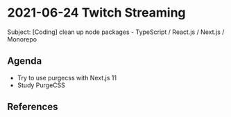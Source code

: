 # 2021-06-24 Twitch Streaming

Subject: [Coding] clean up node packages - TypeScript / React.js / Next.js / Monorepo


## Agenda

- Try to use purgecss with Next.js 11
- Study PurgeCSS

## References
